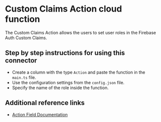 # Custom Claims Action cloud function

The Custom Claims Action allows the users to set user roles in the Firebase Auth Custom Claims.

## Step by step instructions for using this connector

- Create a column with the type `Action` and paste the function in the `main.ts` file.
- Use the configuration settings from the `config.json` file.
- Specify the name of the role inside the function.

## Additional reference links

- [Action Field Documentation](https://docs.rowy.io/field-types/action)